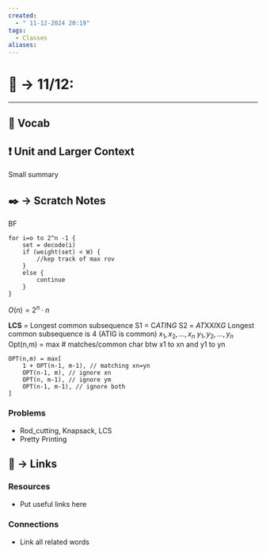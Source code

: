 ```yaml
---
created:
  - " 11-12-2024 20:19"
tags:
  - Classes
aliases:
---
```


# 📗 -> 11/12:
---

## 🎤 Vocab



## ❗ Unit and Larger Context
Small summary



## ✒️ -> Scratch Notes

BF
```
for i=o to 2^n -1 {
	set = decode(i)
	if (weight(set) < W) {
		//kep track of max rov
	}
	else {
		continue
	}
}
```
$O(n) = 2^n \cdot n$

**LCS** = Longest common subsequence
S1 = C*ATI*N*G*
S2 = *AT*XX*I*X*G*
Longest common subsequence is 4 (ATIG is common)
$x_1, x_2, \dots, x_n$
$y_1, y_2, \dots, y_n$
Opt(n,m) = max # matches/common char btw x1 to xn and y1 to yn

```
OPT(n,m) = max[
	1 + OPT(n-1, m-1), // matching xn=yn
	OPT(n-1, m), // ignore xn
	OPT(n, m-1), // ignore ym
	OPT(n-1, m-1), // ignore both
]
```


### Problems
- Rod_cutting, Knapsack, LCS
- Pretty Printing

## 🔗 -> Links
### Resources
- Put useful links here


### Connections
- Link all related words
